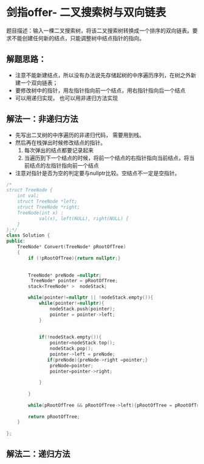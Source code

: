 # 剑指offer- 二叉搜索树与双向链表
题目描述：输入一棵二叉搜索树，将该二叉搜索树转换成一个排序的双向链表。要求不能创建任何新的结点，只能调整树中结点指针的指向。

## 解题思路：
- 注意不能新建结点，所以没有办法说先存储起树的中序遍历序列，在树之外新建一个双向链表；
- 要修改树中的指针，用左指针指向前一个结点，用右指针指向后一个结点
- 可以用递归实现， 也可以用非递归方法实现

## 解法一：非递归方法
- 先写出二叉树的中序遍历的非递归代码， 需要用到栈。
- 然后再在栈弹出时候修改结点的指针。
    1. 每次弹出的结点都要记录起来
    2. 当遍历到下一个结点的时候，将前一个结点的右指针指向当前结点，将当前结点的左指针指向前一个结点
- 注意对指针是否为空的判定要与nullptr比较。空结点不一定是空指针。

```c++
/*
struct TreeNode {
	int val;
	struct TreeNode *left;
	struct TreeNode *right;
	TreeNode(int x) :
			val(x), left(NULL), right(NULL) {
	}
};*/
class Solution {
public:
    TreeNode* Convert(TreeNode* pRootOfTree)
    {    
        if (!pRootOfTree){return nullptr;}
        
        
        TreeNode* preNode =nullptr;
         TreeNode* pointer = pRootOfTree;
        stack<TreeNode* >  nodeStack;

        while(pointer!=nullptr || !nodeStack.empty()){
            while(pointer!=nullptr){
                nodeStack.push(pointer);
                pointer = pointer->left;
            }
            
            
            if(!nodeStack.empty()){
                pointer=nodeStack.top();
                nodeStack.pop();
                pointer->left = preNode;
               if(preNode){preNode->right =pointer;}
                preNode=pointer;
                pointer=pointer->right;
                
            }
    
        }
        
        while(pRootOfTree && pRootOfTree->left){pRootOfTree = pRootOfTree->left;}
        
        return pRootOfTree;    
    }
   
};
```


## 解法二：递归方法
